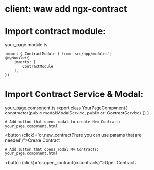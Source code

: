# client: waw add ngx-contract
# Import contract module: 
your_page.module.ts
```
import { ContractModule } from 'src/app/modules';
@NgModule({
	imports: [
		ContractModule
	],
})
```
# Import Contract Service & Modal: 
your_page.component.ts
export class YourPageComponent{
	constructor(public modal:ModalService, public cr: ContractService) {}
}
```
# Add button that opens modal to create New Contract:
your_page.component.html
```
<button (click)="cr.new_contract('here you can use params that are needed')">Create Contract</button>
```
# Add button that opens modal My Contracts:
your_page.component.html
```
<button (click)="cr.open_contract(cr.contracts)">Open Contracts</button>
